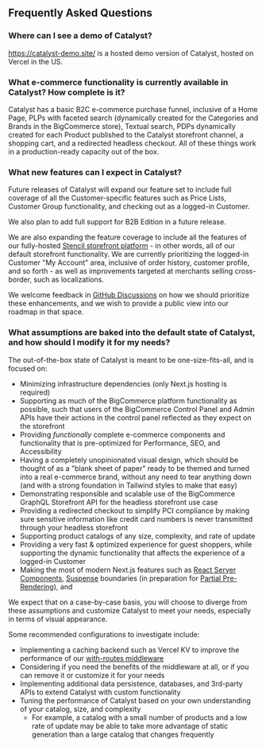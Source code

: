 ## Frequently Asked Questions

### Where can I see a demo of Catalyst?
https://catalyst-demo.site/ is a hosted demo version of Catalyst, hosted on Vercel in the US.

### What e-commerce functionality is currently available in Catalyst? How complete is it?

Catalyst has a basic B2C e-commerce purchase funnel, inclusive of a Home Page, PLPs with faceted search (dynamically created for the Categories and Brands in the BigCommerce store), Textual search, PDPs dynamically created for each Product published to the Catalyst storefront channel, a shopping cart, and a redirected headless checkout. All of these things work in a production-ready capacity out of the box.

### What new features can I expect in Catalyst?

Future releases of Catalyst will expand our feature set to include full coverage of all the Customer-specific features such as Price Lists, Customer Group functionality, and checking out as a logged-in Customer.

We also plan to add full support for B2B Edition in a future release.

We are also expanding the feature coverage to include all the features of our fully-hosted [Stencil storefront platform](https://developer.bigcommerce.com/docs/storefront/stencil) - in other words, all of our default storefront functionality. We are currently prioritizing the logged-in Customer "My Account" area, inclusive of order history, customer profile, and so forth - as well as improvements targeted at merchants selling cross-border, such as localizations.

We welcome feedback in [GitHub Discussions](https://github.com/bigcommerce/catalyst/discussions) on how we should prioritize these enhancements, and we wish to provide a public view into our roadmap in that space.

### What assumptions are baked into the default state of Catalyst, and how should I modify it for my needs?

The out-of-the-box state of Catalyst is meant to be one-size-fits-all, and is focused on:

- Minimizing infrastructure dependencies (only Next.js hosting is required)
- Supporting as much of the BigCommerce platform functionality as possible, such that users of the BigCommerce Control Panel and Admin APIs have their actions in the control panel reflected as they expect on the storefront
- Providing _functionally_ complete e-commerce components and functionality that is pre-optimized for Performance, SEO, and Accessibility
- Having a completely unopinionated visual design, which should be thought of as a "blank sheet of paper" ready to be themed and turned into a real e-commerce brand, without any need to tear anything down (and with a strong foundation in Tailwind styles to make that easy)
- Demonstrating responsible and scalable use of the BigCommerce GraphQL Storefront API for the headless storefront use case
- Providing a redirected checkout to simplify PCI compliance by making sure sensitive information like credit card numbers is never transmitted through your headless storefront
- Supporting product catalogs of any size, complexity, and rate of update
- Providing a very fast & optimized experience for guest shoppers, while supporting the dynamic functionality that affects the experience of a logged-in Customer
- Making the most of modern Next.js features such as [React Server Components](https://nextjs.org/docs/app/building-your-application/rendering/server-components), [Suspense](https://react.dev/reference/react/Suspense) boundaries (in preparation for [Partial Pre-Rendering](https://nextjs.org/learn/dashboard-app/partial-prerendering)), and 

We expect that on a case-by-case basis, you will choose to diverge from these assumptions and customize Catalyst to meet your needs, especially in terms of visual appearance.

Some recommended configurations to investigate include:

- Implementing a caching backend such as Vercel KV to improve the performance of our [with-routes middleware](/docs/middleware)
- Considering if you need the benefits of the middleware at all, or if you can remove it or customize it for your needs
- Implementing additional data persistence, databases, and 3rd-party APIs to extend Catalyst with custom functionality
- Tuning the performance of Catalyst based on your own understanding of your catalog, size, and complexity
    - For example, a catalog with a small number of products and a low rate of update may be able to take more advantage of static generation than a large catalog that changes frequently